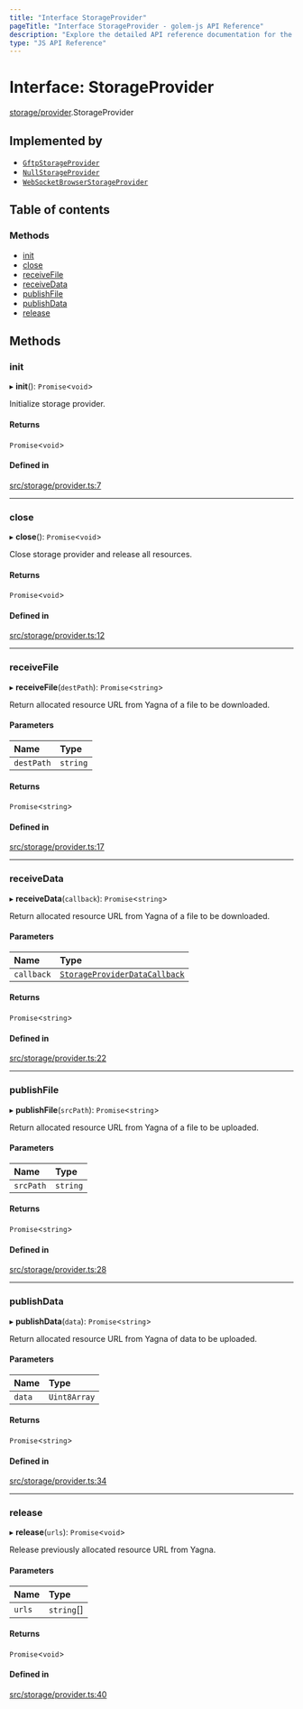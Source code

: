 ```yaml
---
title: "Interface StorageProvider"
pageTitle: "Interface StorageProvider - golem-js API Reference"
description: "Explore the detailed API reference documentation for the Interface StorageProvider within the golem-js SDK for the Golem Network."
type: "JS API Reference"
---
```

# Interface: StorageProvider

[storage/provider](../modules/storage_provider).StorageProvider

## Implemented by

- [`GftpStorageProvider`](../classes/storage_gftp.GftpStorageProvider)
- [`NullStorageProvider`](../classes/storage_null.NullStorageProvider)
- [`WebSocketBrowserStorageProvider`](../classes/storage_ws_browser.WebSocketBrowserStorageProvider)

## Table of contents

### Methods

- [init](storage_provider.StorageProvider#init)
- [close](storage_provider.StorageProvider#close)
- [receiveFile](storage_provider.StorageProvider#receivefile)
- [receiveData](storage_provider.StorageProvider#receivedata)
- [publishFile](storage_provider.StorageProvider#publishfile)
- [publishData](storage_provider.StorageProvider#publishdata)
- [release](storage_provider.StorageProvider#release)

## Methods

### init

▸ **init**(): `Promise`\<`void`\>

Initialize storage provider.

#### Returns

`Promise`\<`void`\>

#### Defined in

[src/storage/provider.ts:7](https://github.com/golemfactory/golem-js/blob/69e0610/src/storage/provider.ts#L7)

___

### close

▸ **close**(): `Promise`\<`void`\>

Close storage provider and release all resources.

#### Returns

`Promise`\<`void`\>

#### Defined in

[src/storage/provider.ts:12](https://github.com/golemfactory/golem-js/blob/69e0610/src/storage/provider.ts#L12)

___

### receiveFile

▸ **receiveFile**(`destPath`): `Promise`\<`string`\>

Return allocated resource URL from Yagna of a file to be downloaded.

#### Parameters

| Name | Type |
| :------ | :------ |
| `destPath` | `string` |

#### Returns

`Promise`\<`string`\>

#### Defined in

[src/storage/provider.ts:17](https://github.com/golemfactory/golem-js/blob/69e0610/src/storage/provider.ts#L17)

___

### receiveData

▸ **receiveData**(`callback`): `Promise`\<`string`\>

Return allocated resource URL from Yagna of a file to be downloaded.

#### Parameters

| Name | Type |
| :------ | :------ |
| `callback` | [`StorageProviderDataCallback`](../modules/storage_provider#storageproviderdatacallback) |

#### Returns

`Promise`\<`string`\>

#### Defined in

[src/storage/provider.ts:22](https://github.com/golemfactory/golem-js/blob/69e0610/src/storage/provider.ts#L22)

___

### publishFile

▸ **publishFile**(`srcPath`): `Promise`\<`string`\>

Return allocated resource URL from Yagna of a file to be uploaded.

#### Parameters

| Name | Type |
| :------ | :------ |
| `srcPath` | `string` |

#### Returns

`Promise`\<`string`\>

#### Defined in

[src/storage/provider.ts:28](https://github.com/golemfactory/golem-js/blob/69e0610/src/storage/provider.ts#L28)

___

### publishData

▸ **publishData**(`data`): `Promise`\<`string`\>

Return allocated resource URL from Yagna of data to be uploaded.

#### Parameters

| Name | Type |
| :------ | :------ |
| `data` | `Uint8Array` |

#### Returns

`Promise`\<`string`\>

#### Defined in

[src/storage/provider.ts:34](https://github.com/golemfactory/golem-js/blob/69e0610/src/storage/provider.ts#L34)

___

### release

▸ **release**(`urls`): `Promise`\<`void`\>

Release previously allocated resource URL from Yagna.

#### Parameters

| Name | Type |
| :------ | :------ |
| `urls` | `string`[] |

#### Returns

`Promise`\<`void`\>

#### Defined in

[src/storage/provider.ts:40](https://github.com/golemfactory/golem-js/blob/69e0610/src/storage/provider.ts#L40)

